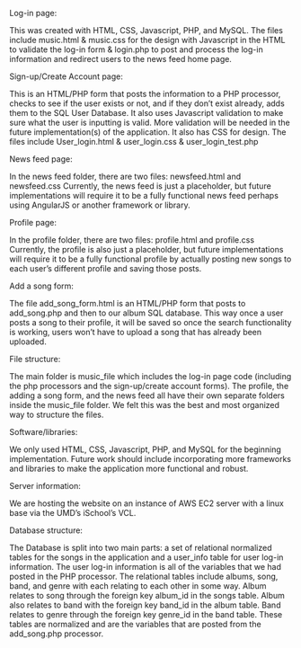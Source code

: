 Log-in page: 

This was created with HTML, CSS, Javascript, PHP, and MySQL. The files include music.html & music.css for the design with Javascript in the HTML to validate the log-in form & login.php to post and process the log-in information and redirect users to the news feed home page.


Sign-up/Create Account page: 

This is an HTML/PHP form that posts the information to a PHP processor, checks to see if the user exists or not, and if they don’t exist already, adds them to the SQL User Database. It also uses Javascript validation to make sure what the user is inputting is valid. More validation will be needed in the future implementation(s) of the application. It also has CSS for design. The files include User_login.html & user_login.css & user_login_test.php


News feed page:

In the news feed folder, there are two files: newsfeed.html and newsfeed.css
Currently, the news feed is just a placeholder, but future implementations will require it to be a fully functional news feed perhaps using AngularJS or another framework or library. 


Profile page:

In the profile folder, there are two files: profile.html and profile.css
Currently, the profile is also just a placeholder, but future implementations will require it to be a fully functional profile by actually posting new songs to each user’s different profile and saving those posts. 


Add a song form:

The file add_song_form.html is an HTML/PHP form that posts to add_song.php and then to our album SQL database. This way once a user posts a song to their profile, it will be saved so once the search functionality is working, users won’t have to upload a song that has already been uploaded.



File structure:

The main folder is music_file which includes the log-in page code (including the php processors and the sign-up/create account forms). The profile, the adding a song form, and the news feed all have their own separate folders inside the music_file folder. We felt this was the best and most organized way to structure the files.


Software/libraries: 

We only used HTML, CSS, Javascript, PHP, and MySQL for the beginning implementation. Future work should include incorporating more frameworks and libraries to make the application more functional and robust.


Server information:    

We are hosting the website on an instance of AWS EC2 server with a linux base via the UMD’s iSchool’s VCL.

Database structure:

The Database is split into two main parts: a set of relational normalized tables for the songs in the application and a user_info table for user log-in information. The user log-in information is all of the variables that we had posted in the PHP processor. The relational tables include albums, song, band, and genre with each relating to each other in some way. Album relates to song through the foreign key album_id in the songs table. Album also relates to band with the foreign key band_id in the album table. Band relates to genre through the foreign key genre_id in the band table. These tables are normalized and are the variables that are posted from the add_song.php processor. 
